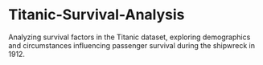 # Titanic-Survival-Analysis
Analyzing survival factors in the Titanic dataset, exploring demographics and circumstances influencing passenger survival during the shipwreck in 1912.
